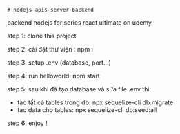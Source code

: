     # nodejs-apis-server-backend

backend nodejs for series react ultimate on udemy

step 1: clone this project

step 2: cài đặt thư viện : npm i

step 3: setup .env (database, port...)

step 4: run helloworld: npm start

step 5:
sau khi đã tạo database và sửa file .env thì:

- tạo tất cả tables trong db: npx sequelize-cli db:migrate
- tạo data cho tables: npx sequelize-cli db:seed:all

step 6: enjoy !
